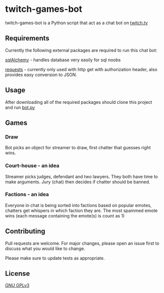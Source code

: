 # twitch-games-bot

twitch-games-bot is a Python script that act as a chat bot on [twitch.tv](https://twitch.tv/)

## Requirements

Currently the following external packages are required to run this chat bot:


[sqlAlchemy](https://www.sqlalchemy.org) - handles database very easily for sql noobs

[requests](https://2.python-requests.org/en/master) - currently only used with http get with authorization header, also provides easy conversion to JSON.

## Usage
After downloading all of the required packages should clone this project and run [bot.py](https://github.com/RomEz10/twitch-bot/blob/master/bot.py)

## Games
### Draw
Bot picks an object for streamer to draw, first chatter that guesses right wins.
### Court-house - an idea
Streamer picks judges, defendant and two lawyers. They both have time to make arguments. Jury (chat) then decides if chatter should be banned.
### Factions - an idea
Everyone in chat is being sorted into factions based on popular emotes, chatters get whispers in which faction they are. The most spammed emote wins (each message containing the emote(s) is count as 1)


## Contributing
Pull requests are welcome. For major changes, please open an issue first to discuss what you would like to change.

Please make sure to update tests as appropriate.

## License
[GNU GPLv3](https://choosealicense.com/licenses/gpl-3.0)
